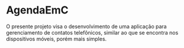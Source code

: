 # AgendaEmC
O presente projeto visa o desenvolvimento de uma aplicação para gerenciamento de contatos telefônicos, similar ao que se encontra nos dispositivos móveis, porém mais simples. 
